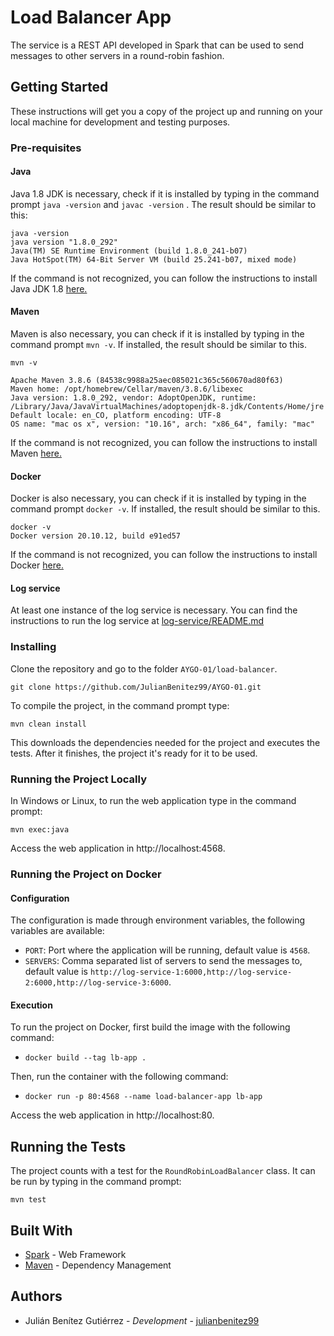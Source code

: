 # Load Balancer App 

The service is a REST API developed in Spark that can be used to send messages to other servers in a round-robin fashion. 

## Getting Started

These instructions will get you a copy of the project up and running on your local machine for development and testing
purposes.

### Pre-requisites

#### Java

Java 1.8 JDK is necessary, check if it is installed by typing in the command prompt `java -version` and `javac -version`
. The result should be similar to this:

```
java -version
java version "1.8.0_292"
Java(TM) SE Runtime Environment (build 1.8.0_241-b07)
Java HotSpot(TM) 64-Bit Server VM (build 25.241-b07, mixed mode)
```

If the command is not recognized, you can follow the instructions to install Java JDK
1.8 [here.](https://www.oracle.com/technetwork/java/javase/downloads/jdk8-downloads-2133151.html)

#### Maven

Maven is also necessary, you can check if it is installed by typing in the command prompt `mvn -v`. If installed, the
result should be similar to this.

```
mvn -v

Apache Maven 3.8.6 (84538c9988a25aec085021c365c560670ad80f63)
Maven home: /opt/homebrew/Cellar/maven/3.8.6/libexec
Java version: 1.8.0_292, vendor: AdoptOpenJDK, runtime: /Library/Java/JavaVirtualMachines/adoptopenjdk-8.jdk/Contents/Home/jre
Default locale: en_CO, platform encoding: UTF-8
OS name: "mac os x", version: "10.16", arch: "x86_64", family: "mac"
```

If the command is not recognized, you can follow the instructions to install
Maven [here.](https://maven.apache.org/install.html)

#### Docker

Docker is also necessary, you can check if it is installed by typing in the command prompt `docker -v`. If installed,
the result should be similar to this.

```
docker -v
Docker version 20.10.12, build e91ed57
```

If the command is not recognized, you can follow the instructions to install
Docker [here.](https://docs.docker.com/get-docker/)

#### Log service
At least one instance of the log service is necessary. You can find the instructions to run the log service at [log-service/README.md](../log-service/README.md)

### Installing

Clone the repository and go to the folder `AYGO-01/load-balancer`.

`git clone https://github.com/JulianBenitez99/AYGO-01.git`

To compile the project, in the command prompt type:

```
mvn clean install 
```

This downloads the dependencies needed for the project and executes the tests. After it finishes, the project it's ready
for it to be used.

### Running the Project Locally

In Windows or Linux, to run the web application type in the command prompt:

```
mvn exec:java
```

Access the web application in http://localhost:4568.

### Running the Project on Docker

#### Configuration

The configuration is made through environment variables, the following variables are available:

* `PORT`: Port where the application will be running, default value is `4568`.
* `SERVERS`: Comma separated list of servers to send the messages to, default value is `http://log-service-1:6000,http://log-service-2:6000,http://log-service-3:6000`.

#### Execution

To run the project on Docker, first build the image with the following command:

* `docker build --tag lb-app .`

Then, run the container with the following command:

* `docker run -p 80:4568 --name load-balancer-app lb-app`

Access the web application in http://localhost:80.

## Running the Tests

The project counts with a test for the `RoundRobinLoadBalancer` class. It can be run by typing in the command prompt:

```
mvn test
```

## Built With

* [Spark](http://sparkjava.com/) - Web Framework
* [Maven](https://maven.apache.org/) - Dependency Management

## Authors

* Julián Benítez Gutiérrez - *Development* - [julianbenitez99](https://github.com/julianbenitez99)